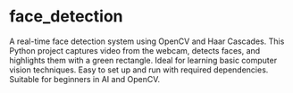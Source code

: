# face_detection
A real-time face detection system using OpenCV and Haar Cascades. This Python project captures video from the webcam, detects faces, and highlights them with a green rectangle. Ideal for learning basic computer vision techniques. Easy to set up and run with required dependencies. Suitable for beginners in AI and OpenCV.

